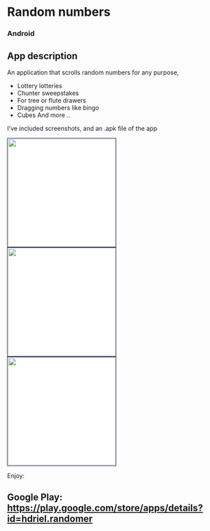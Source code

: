 # Random numbers 

### Android

## App description

An application that scrolls random numbers for any purpose,
* Lottery lotteries
* Chunter sweepstakes
* For tree or flute drawers
* Dragging numbers like bingo
* Cubes
And more ..

I've included screenshots, and an .apk file of the app<br>

<div>
 <img src="https://profile.fcdn.co.il/images/0__05addf143292b0.jpg" width="250" style="padding:1px;border:1px solid #021a40;background-color:#FFF;"> <img src="https://profile.fcdn.co.il/images/0__05addf154bf775.jpg" width="250" style="padding:1px;border:1px solid #021a40;background-color:#FFF;"> <img src="https://profile.fcdn.co.il/images/0__05addf16046990.jpg" width="250" style="padding:1px;border:1px solid #021a40;background-color:#FFF;"> 
</div>





Enjoy:

## Google Play: https://play.google.com/store/apps/details?id=hdriel.randomer
